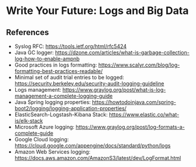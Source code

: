# Write Your Future: Logs and Big Data

## References

* Syslog RFC: https://tools.ietf.org/html/rfc5424
* Java GC logger: https://dzone.com/articles/what-is-garbage-collection-log-how-to-enable-ampnb
* Good practices in logs formatting: https://www.scalyr.com/blog/log-formatting-best-practices-readable/
* Minimal set of audit trial entries to be logged: https://security.berkeley.edu/security-audit-logging-guideline
* Logs management: https://www.graylog.org/post/what-is-log-management-a-complete-logging-guide
* Java Spring logging properties: https://howtodoinjava.com/spring-boot2/logging/logging-application-properties/
* ElasticSearch-Logstash-Kibana Stack: https://www.elastic.co/what-is/elk-stack
* Microsoft Azure logging: https://www.graylog.org/post/log-formats-a-complete-guide
* Google Cloud logging: https://cloud.google.com/appengine/docs/standard/python/logs
* Amazon Web Services logging: https://docs.aws.amazon.com/AmazonS3/latest/dev/LogFormat.html
